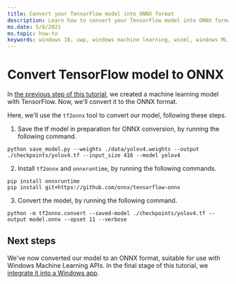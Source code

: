 ```yaml
---
title: Convert your TensorFlow model into ONNX format
description: Learn how to convert your TensorFlow model into ONNX format, for use with Windows Machine Learning APIs.
ms.date: 5/8/2021
ms.topic: how-to
keywords: windows 10, uwp, windows machine learning, winml, windows ML, tutorials, pytorch
---
```


# Convert TensorFlow model to ONNX

In [the previous step of this tutorial](tensorflow-train-model.md), we created a machine learning model with TensorFlow. Now, we'll convert it to the ONNX format.

Here, we'll use the `tf2onnx` tool to convert our model, following these steps.

1. Save the tf model in preparation for ONNX conversion, by running the following command.

`python save_model.py --weights ./data/yolov4.weights --output ./checkpoints/yolov4.tf --input_size 416 --model yolov4`

2. Install `tf2onnx` and `onnxruntime`, by running the following commands.

```
pip install onnxruntime
pip install git+https://github.com/onnx/tensorflow-onnx
```

3. Convert the model, by running the following command.

`python -m tf2onnx.convert --saved-model ./checkpoints/yolov4.tf --output model.onnx --opset 11 --verbose`

## Next steps

We've now converted our model to an ONNX format, suitable for use with Windows Machine Learning APIs. In the final stage of this tutorial, we [integrate it into a Windows app](tensorflow-deploy-model.md).
